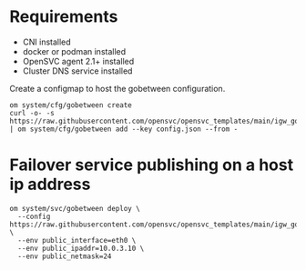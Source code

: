 # Requirements

* CNI installed
* docker or podman installed
* OpenSVC agent 2.1+ installed
* Cluster DNS service installed

Create a configmap to host the gobetween configuration.

```
om system/cfg/gobetween create
curl -o- -s https://raw.githubusercontent.com/opensvc/opensvc_templates/main/igw_gobetween/config.json | om system/cfg/gobetween add --key config.json --from -
```

# Failover service publishing on a host ip address

```
om system/svc/gobetween deploy \
  --config https://raw.githubusercontent.com/opensvc/opensvc_templates/main/igw_gobetween/hostns.conf \
  --env public_interface=eth0 \
  --env public_ipaddr=10.0.3.10 \
  --env public_netmask=24
```
